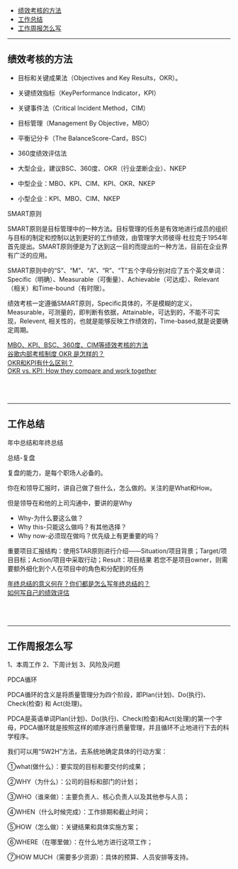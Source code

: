 - [绩效考核的方法](#绩效考核的方法)
- [工作总结](#工作总结)
- [工作周报怎么写](#工作周报怎么写)



---------------------------------------------------------------------------------------------------------------------

## 绩效考核的方法


- 目标和关键成果法（Objectives and Key Results，OKR）。
- 关键绩效指标（KeyPerformance Indicator，KPI）
- 关键事件法（Critical Incident Method，CIM）
- 目标管理（Management By Objective，MBO）
- 平衡记分卡（The BalanceScore-Card，BSC）
- 360度绩效评估法


- 大型企业，建议BSC、360度、OKR（行业垄断企业）、NKEP
- 中型企业：MBO、KPI、CIM、KPI、OKR、NKEP
- 小型企业：KPI、MBO、CIM、NKEP




SMART原则

SMART原则是目标管理中的一种方法。目标管理的任务是有效地进行成员的组织与目标的制定和控制以达到更好的工作绩效，由管理学大师彼得·杜拉克于1954年首先提出。SMART原则便是为了达到这一目的而提出的一种方法，目前在企业界有广泛的应用。

SMART原则中的“S”、“M”、“A”、“R”、“T”五个字母分别对应了五个英文单词：Specific（明确）、Measurable（可衡量）、Achievable（可达成）、Relevant（相关）和Time-bound（有时限）。

绩效考核一定遵循SMART原则，Specific具体的，不是模糊的定义，Measurable，可测量的，即判断有依据，Attainable，可达到的，不能不可实现，Relevent, 相关性的，也就是能够反映工作绩效的，Time-based,就是说要确定周期。




[MBO、KPI、BSC、360度、CIM等绩效考核的方法](https://www.zhihu.com/question/57207106)  
[谷歌内部考核制度 OKR 是怎样的？](https://www.zhihu.com/question/22471467)  
[OKR和KPI有什么区别？](https://www.zhihu.com/question/270665104)  
[OKR vs. KPI: How they compare and work together](https://www.perdoo.com/resources/okr-vs-kpi/)  
[]()  
[]()  
[]()  
[]()  

---------------------------------------------------------------------------------------------------------------------

## 工作总结

年中总结和年终总结


总结-复盘

复盘的能力，是每个职场人必备的。

你在和领导汇报时，讲自己做了些什么，怎么做的。关注的是What和How。

但是领导在和他的上司沟通中，要讲的是Why

- Why-为什么要这么做？
- Why this-只能这么做吗？有其他选择？
- Why now-必须现在做吗？优先级上有更重要的吗？



重要项目汇报结构：使用STAR原则进行介绍——Situation/项目背景；Target/项目目标；Action/项目中采取行动；Result：项目结果
若您不是项目owner，则需要额外细化到个人在项目中的角色和分配到的任务




[年终总结的意义何在？你们都是怎么写年终总结的？](https://www.zhihu.com/question/20746965)  
[如何写自己的绩效评估](https://zh.wikihow.com/%E5%86%99%E8%87%AA%E5%B7%B1%E7%9A%84%E7%BB%A9%E6%95%88%E8%AF%84%E4%BC%B0)  
[]()  
[]()  
[]()  
[]()  


---------------------------------------------------------------------------------------------------------------------

## 工作周报怎么写

1、本周工作
2、下周计划
3、风险及问题


PDCA循环

PDCA循环的含义是将质量管理分为四个阶段，即Plan(计划)、Do(执行)、Check(检查) 和 Act(处理)。

PDCA是英语单词Plan(计划)、Do(执行)、Check(检查)和Act(处理)的第一个字母，PDCA循环就是按照这样的顺序进行质量管理，并且循环不止地进行下去的科学程序。




我们可以用“5W2H”方法，去系统地确定具体的行动方案：

①what(做什么）：要实现的目标和要交付的成果；

②WHY（为什么）：公司的目标和部门的计划；

③WHO（谁来做）：主要负责人、核心负责人以及其他参与人员；

④WHEN（什么时候完成）：工作排期和截止时间；

⑤HOW（怎么做）：关键结果和具体实施方案；

⑥WHERE（在哪里做）：在什么地方进行这项工作；

⑦HOW MUCH（需要多少资源）：具体的预算、人员安排等支持。




